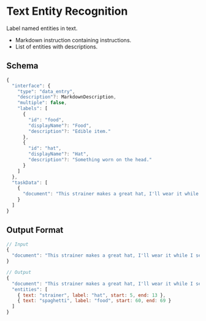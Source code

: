 # Text Entity Recognition

Label named entities in text.

* Markdown instruction containing instructions.
* List of entities with descriptions.

## Schema

```javascript
{
  "interface": {
    "type": "data_entry",
    "description"?: MarkdownDescription,
    "multiple": false,
    "labels": [
      {
        "id": "food",
        "displayName"?: "Food",
        "description"?: "Edible item."
      },
      {
        "id": "hat",
        "displayName"?: "Hat",
        "description"?: "Something worn on the head."
      }
    ]
  },
  "taskData": [
    {
      "document": "This strainer makes a great hat, I'll wear it while I serve spaghetti!"
    }
  ]
}
```

## Output Format

```javascript
// Input
{
  "document": "This strainer makes a great hat, I'll wear it while I serve spaghetti!"
}

// Output
{
  "document": "This strainer makes a great hat, I'll wear it while I serve spaghetti!",
  "entities": [
    { text: "strainer", label: "hat", start: 5, end: 13 },
    { text: "spaghetti", label: "food", start: 60, end: 69 }
  ]
}
```
